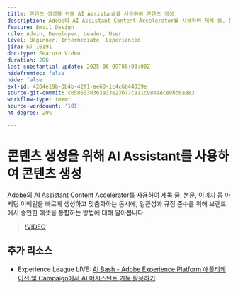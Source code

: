 ```yaml
---
title: 콘텐츠 생성을 위해 AI Assistant를 사용하여 콘텐츠 생성
description: Adobe의 AI Assistant Content Accelerator를 사용하여 제목 줄, 본문, 이미지 등 마케팅 이메일을 빠르게 생성하고 맞춤화하는 동시에, 일관성과 규정 준수를 위해 브랜드에서 승인한 에셋을 통합하는 방법에 대해 알아봅니다.
feature: Email Design
role: Admin, Developer, Leader, User
level: Beginner, Intermediate, Experienced
jira: KT-16191
doc-type: Feature Video
duration: 206
last-substantial-update: 2025-06-09T00:00:00Z
hidefromtoc: false
hide: false
exl-id: 4204e19b-3b4b-42f1-ae60-1c4c6b44039e
source-git-commit: c0586330363a33e23b77c911c984aece9bb6ae83
workflow-type: tm+mt
source-wordcount: '101'
ht-degree: 20%

---
```


# 콘텐츠 생성을 위해 AI Assistant를 사용하여 콘텐츠 생성

Adobe의 AI Assistant Content Accelerator를 사용하여 제목 줄, 본문, 이미지 등 마케팅 이메일을 빠르게 생성하고 맞춤화하는 동시에, 일관성과 규정 준수를 위해 브랜드에서 승인한 에셋을 통합하는 방법에 대해 알아봅니다.

>[!VIDEO](https://video.tv.adobe.com/v/3463771/?learn=on&enablevpops&captions=kor)

## 추가 리소스

* Experience League LIVE: [AI Bash - Adobe Experience Platform 애플리케이션 및 Campaign에서 AI 어시스턴트 기능 활용하기](https://experienceleague.adobe.com/ko/docs/events/experience-league-live-recordings/episodes/exl-live-episode-09-26-24)
